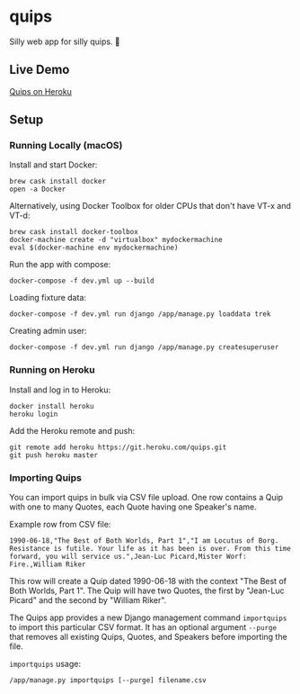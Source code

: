 # quips

Silly web app for silly quips. :tada:

## Live Demo

[Quips on Heroku](https://infinitewarp.herokuapp.com/quips/)

## Setup

### Running Locally (macOS)

Install and start Docker:

    brew cask install docker
    open -a Docker

Alternatively, using Docker Toolbox for older CPUs that don't have VT-x and
VT-d:

    brew cask install docker-toolbox
    docker-machine create -d "virtualbox" mydockermachine
    eval $(docker-machine env mydockermachine)

Run the app with compose:

    docker-compose -f dev.yml up --build

Loading fixture data:

    docker-compose -f dev.yml run django /app/manage.py loaddata trek

Creating admin user:

    docker-compose -f dev.yml run django /app/manage.py createsuperuser

### Running on Heroku

Install and log in to Heroku:

    docker install heroku
    heroku login

Add the Heroku remote and push:

    git remote add heroku https://git.heroku.com/quips.git
    git push heroku master

### Importing Quips

You can import quips in bulk via CSV file upload. One row contains a Quip
with one to many Quotes, each Quote having one Speaker's name.

Example row from CSV file:

    1990-06-18,"The Best of Both Worlds, Part 1","I am Locutus of Borg. Resistance is futile. Your life as it has been is over. From this time forward, you will service us.",Jean-Luc Picard,Mister Worf: Fire.,William Riker

This row will create a Quip dated 1990-06-18 with the context "The Best of Both
Worlds, Part 1". The Quip will have two Quotes, the first by "Jean-Luc Picard"
and the second by "William Riker".

The Quips app provides a new Django management command `importquips` to import
this particular CSV format. It has an optional argument `--purge` that removes
all existing Quips, Quotes, and Speakers before importing the file.

`importquips` usage:

    /app/manage.py importquips [--purge] filename.csv
